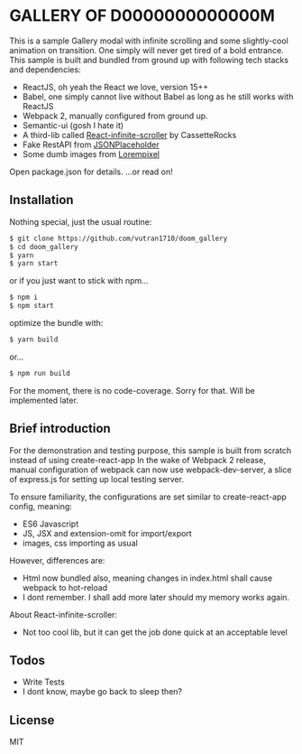 # GALLERY OF D0000000000000M

This is a sample Gallery modal with infinite scrolling and some slightly-cool animation on transition. One simply will never get tired of a bold entrance.
This sample is built and bundled from ground up with following tech stacks and dependencies:

  - ReactJS, oh yeah the React we love, version 15++
  - Babel, one simply cannot live without Babel as long as he still works with ReactJS
  - Webpack 2, manually configured from ground up.
  - Semantic-ui (gosh I hate it)
  - A third-lib called [React-infinite-scroller][RIS] by CassetteRocks
  - Fake RestAPI from [JSONPlaceholder][Fks]
  - Some dumb images from [Lorempixel][Lpx]
 
Open package.json for details. 
...or read on!

## Installation
Nothing special, just the usual routine:
```sh
$ git clone https://github.com/vutran1710/doom_gallery
$ cd doom_gallery
$ yarn
$ yarn start
```
or if you just want to stick with npm...
```sh
$ npm i
$ npm start
```
optimize the bundle with:
```sh
$ yarn build
```
or...
```sh
$ npm run build
```
For the moment, there is no code-coverage. Sorry for that. Will be implemented later.

## Brief introduction
For the demonstration and testing purpose, this sample is built from scratch instead of using create-react-app
In the wake of Webpack 2 release, manual configuration of webpack can now use webpack-dev-server, a slice of express.js for setting up local testing server.

To ensure familiarity, the configurations are set similar to create-react-app config, meaning:
- ES6 Javascript
- JS, JSX and extension-omit for import/export
- images, css importing as usual

However, differences are:
- Html now bundled also, meaning changes in index.html shall cause webpack to hot-reload
- I dont remember. I shall add more later should my memory works again.

About React-infinite-scroller:
- Not too cool lib, but it can get the job done quick at an acceptable level


## Todos
 - Write Tests
 - I dont know, maybe go back to sleep then?

License
----

MIT

[//]: # (These are reference links used in the body of this note and get stripped out when the markdown processor does its job.)
   [Fks]: <https://jsonplaceholder.typicode.com/>
   [Lpx]: <http://lorempixel.com/>
   [RIS]: <https://github.com/CassetteRocks/react-infinite-scroller/>
   >
